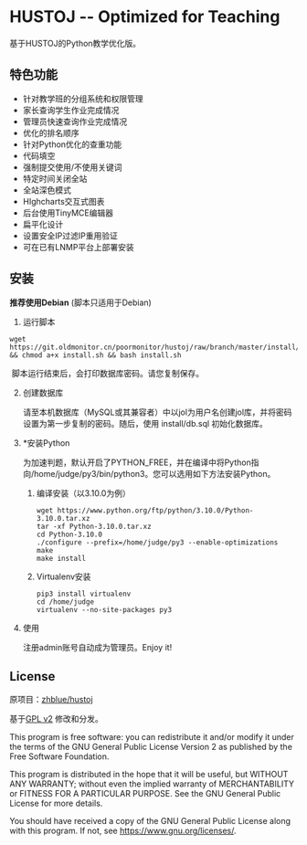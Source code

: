 # HUSTOJ -- Optimized for Teaching

基于HUSTOJ的Python教学优化版。

## 特色功能

- 针对教学班的分组系统和权限管理
- 家长查询学生作业完成情况
- 管理员快速查询作业完成情况
- 优化的排名顺序
- 针对Python优化的查重功能
- 代码填空
- 强制提交使用/不使用关键词
- 特定时间关闭全站
- 全站深色模式
- HIghcharts交互式图表
- 后台使用TinyMCE编辑器
- 扁平化设计
- 设置安全IP过滤IP重用验证
- 可在已有LNMP平台上部署安装

## 安装

**推荐使用Debian** (脚本只适用于Debian)

1. 运行脚本

```shell
wget https://git.oldmonitor.cn/poormonitor/hustoj/raw/branch/master/install/install.sh && chmod a+x install.sh && bash install.sh
```

​	脚本运行结束后，会打印数据库密码。请您复制保存。

2. 创建数据库

   请至本机数据库（MySQL或其兼容者）中以jol为用户名创建jol库，并将密码设置为第一步复制的密码。随后，使用 install/db.sql 初始化数据库。

3. *安装Python

   为加速判题，默认开启了PYTHON_FREE，并在编译中将Python指向/home/judge/py3/bin/python3。您可以选用如下方法安装Python。

   1. 编译安装（以3.10.0为例）

      ```shell
      wget https://www.python.org/ftp/python/3.10.0/Python-3.10.0.tar.xz
      tar -xf Python-3.10.0.tar.xz
      cd Python-3.10.0
      ./configure --prefix=/home/judge/py3 --enable-optimizations
      make
      make install
      ```

   2. Virtualenv安装

      ```shell
      pip3 install virtualenv
      cd /home/judge
      virtualenv --no-site-packages py3
      ```

4. 使用

   注册admin账号自动成为管理员。Enjoy it!

## License

原项目：[zhblue/hustoj](https://github.com/zhblue/hustoj)

基于[GPL v2](https://www.gnu.org/licenses/gpl-3.0.txt) 修改和分发。

This program is free software: you can redistribute it and/or modify it
under the terms of the GNU General Public License Version 2 as 
published by the Free Software Foundation.

This program is distributed in the hope that it will be useful,
but WITHOUT ANY WARRANTY; without even the implied warranty of
MERCHANTABILITY or FITNESS FOR A PARTICULAR PURPOSE.  See the
GNU General Public License for more details.

You should have received a copy of the GNU General Public License
along with this program.  If not, see <https://www.gnu.org/licenses/>.
